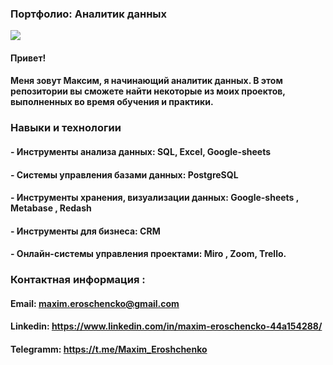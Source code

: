 ### Портфолио: Аналитик данных
![](https://user-images.githubusercontent.com/18350557/176309783-0785949b-9127-417c-8b55-ab5a4333674e.gif)
#### Привет! 
#### Меня зовут Максим, я начинающий аналитик данных.  В этом репозитории вы сможете найти некоторые из моих проектов, выполненных во время обучения и практики. 

### Навыки и технологии

#### - Инструменты анализа данных: SQL, Excel, Google-sheets

#### - Системы управления базами данных: PostgreSQL

#### - Инструменты хранения, визуализации данных: Google-sheets , Metabase , Redash

#### - Инструменты для бизнеса: CRM 

#### - Онлайн-системы управления проектами:  Miro , Zoom, Trello.
















 ### ****Контактная информация :****

 

#### Email: ****maxim.eroschencko@gmail.com****



#### Linkedin: ****https://www.linkedin.com/in/maxim-eroschencko-44a154288/****



#### Telegramm: ****https://t.me/Maxim_Eroshchenko****
